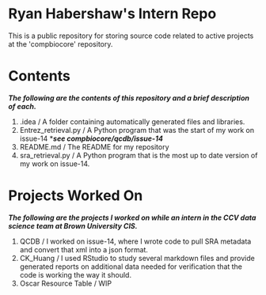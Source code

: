 # Ryan Habershaw's Intern Repo

This is a public repository for storing source code related to active projects at the 'compbiocore' repository. 

# Contents 

***The following are the contents of this repository and a brief description of each.***

1. .idea / A folder containing automatically generated files and libraries.
2. Entrez_retrieval.py / A Python program that was the start of my work on issue-14 ****see compbiocore/qcdb/issue-14***
3. README.md / The README for my repository
4. sra_retrieval.py / A Python program that is the most up to date version of my work on issue-14.


# Projects Worked On

***The following are the projects I worked on while an intern in the CCV data science team at Brown University CIS.***

1. QCDB / I worked on issue-14, where I wrote code to pull SRA metadata and convert that xml into a json format.
2. CK_Huang / I used RStudio to study several markdown files and provide generated reports on additional data needed for verification that the code is working the way it should. 
3. Oscar Resource Table / WIP
